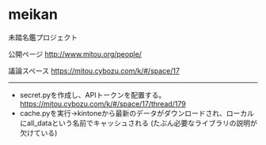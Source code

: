 # meikan
未踏名鑑プロジェクト

公開ページ http://www.mitou.org/people/

議論スペース https://mitou.cybozu.com/k/#/space/17

---

- secret.pyを作成し、APIトークンを配置する。 https://mitou.cybozu.com/k/#/space/17/thread/179
- cache.pyを実行→kintoneから最新のデータがダウンロードされ、ローカルにall_dataという名前でキャッシュされる
  (たぶん必要なライブラリの説明が欠けている)
